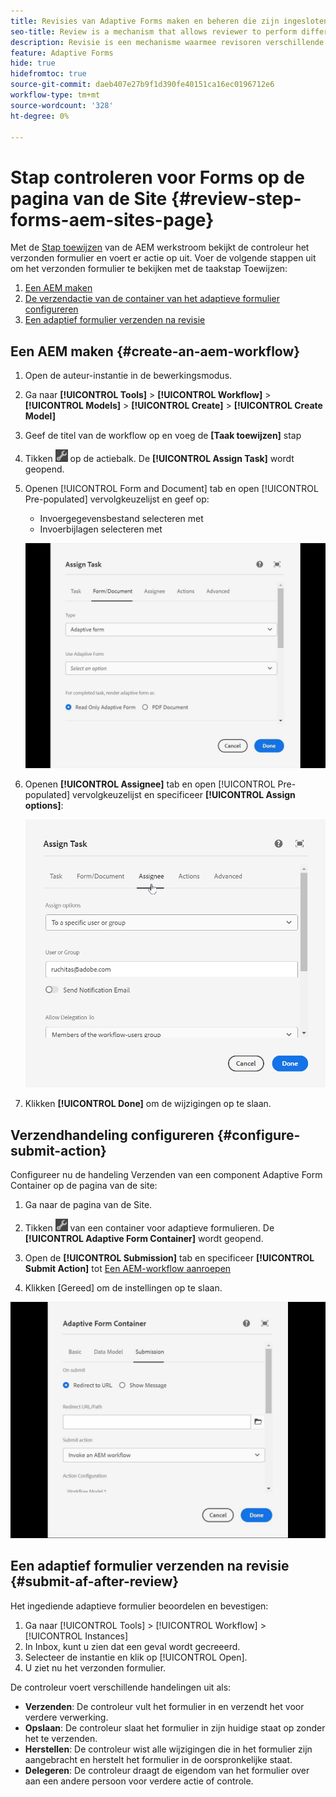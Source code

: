 ```yaml
---
title: Revisies van Adaptive Forms maken en beheren die zijn ingesloten of gemaakt op de sitepagina
seo-title: Review is a mechanism that allows reviewer to perform different tasks for adaptive forms using Assign Task step
description: Revisie is een mechanisme waarmee revisoren verschillende taken voor aangepaste formulieren kunnen uitvoeren met de stap Taak toewijzen
feature: Adaptive Forms
hide: true
hidefromtoc: true
source-git-commit: daeb407e27b9f1d390fe40151ca16ec0196712e6
workflow-type: tm+mt
source-wordcount: '328'
ht-degree: 0%

---
```



# Stap controleren voor Forms op de pagina van de Site {#review-step-forms-aem-sites-page}

Met de [Stap toewijzen](https://experienceleague.adobe.com/docs/experience-manager-cloud-service/content/forms/create-form-centric-workflows/aem-forms-workflow-step-reference.html#assign-task-step) van de AEM werkstroom bekijkt de controleur het verzonden formulier en voert er actie op uit. Voer de volgende stappen uit om het verzonden formulier te bekijken met de taakstap Toewijzen:

1. [Een AEM maken](#create-an-aem-workflow)
1. [De verzendactie van de container van het adaptieve formulier configureren](#configure-submit-action)
1. [Een adaptief formulier verzenden na revisie](#submit-af-after-review)

## Een AEM maken {#create-an-aem-workflow}

1. Open de auteur-instantie in de bewerkingsmodus.
1. Ga naar **[!UICONTROL Tools]** >  **[!UICONTROL Workflow]** >  **[!UICONTROL Models]** > **[!UICONTROL Create]** > **[!UICONTROL Create Model]**
1. Geef de titel van de workflow op en voeg de **[Taak toewijzen]** stap
1. Tikken ![settings_icon](assets/settings_icon.png) op de actiebalk. De **[!UICONTROL Assign Task]** wordt geopend.
1. Openen [!UICONTROL Form and Document] tab en open [!UICONTROL Pre-populated] vervolgkeuzelijst en geef op:

   * Invoergegevensbestand selecteren met
   * Invoerbijlagen selecteren met

   ![Revisiestap](/help/forms/assets/assigntask-review1.gif)

1. Openen **[!UICONTROL Assignee]** tab en open [!UICONTROL Pre-populated] vervolgkeuzelijst en specificeer **[!UICONTROL Assign  options]**:

   ![Revisiestap](/help/forms/assets/review-assignstep.png)

1. Klikken **[!UICONTROL Done]** om de wijzigingen op te slaan.

## Verzendhandeling configureren {#configure-submit-action}

Configureer nu de handeling Verzenden van een component Adaptive Form Container op de pagina van de site:

1. Ga naar de pagina van de Site.
1. Tikken ![settings_icon](assets/settings_icon.png) van een container voor adaptieve formulieren. De **[!UICONTROL Adaptive Form Container]** wordt geopend.
1. Open de **[!UICONTROL Submission]** tab en specificeer **[!UICONTROL Submit Action]** tot [Een AEM-workflow aanroepen](https://experienceleague.adobe.com/docs/experience-manager-cloud-service/content/forms/adaptive-forms-authoring/authoring-adaptive-forms-foundation-components/configure-submit-actions-and-metadata-submission/configuring-submit-actions.html?lang=en#invoke-an-aem-workflow)

1. Klikken [Gereed] om de instellingen op te slaan.

![indiening tabblad reviewstep](/help/forms/assets/submissiontab-reviewstep.gif)

## Een adaptief formulier verzenden na revisie {#submit-af-after-review}

Het ingediende adaptieve formulier beoordelen en bevestigen:

1. Ga naar [!UICONTROL Tools] >  [!UICONTROL Workflow] >  [!UICONTROL Instances]
1. In Inbox, kunt u zien dat een geval wordt gecreeerd.
1. Selecteer de instantie en klik op [!UICONTROL Open].
1. U ziet nu het verzonden formulier.

De controleur voert verschillende handelingen uit als:

* **Verzenden**: De controleur vult het formulier in en verzendt het voor verdere verwerking.
* **Opslaan**: De controleur slaat het formulier in zijn huidige staat op zonder het te verzenden.
* **Herstellen**: De controleur wist alle wijzigingen die in het formulier zijn aangebracht en herstelt het formulier in de oorspronkelijke staat.
* **Delegeren**: De controleur draagt de eigendom van het formulier over aan een andere persoon voor verdere actie of controle.

